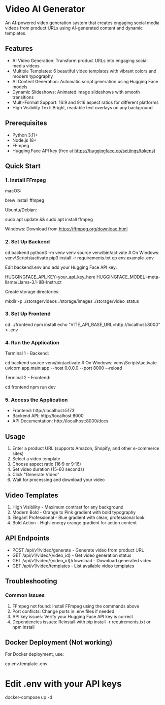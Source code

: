 # Video AI Generator

An AI-powered video generation system that creates engaging social media videos from product URLs using AI-generated content and dynamic templates.

## Features

- AI Video Generation: Transform product URLs into engaging social media videos
- Multiple Templates: 6 beautiful video templates with vibrant colors and modern typography
- AI Content Generation: Automatic script generation using Hugging Face models
- Dynamic Slideshows: Animated image slideshows with smooth transitions
- Multi-Format Support: 16:9 and 9:16 aspect ratios for different platforms
- High Visibility Text: Bright, readable text overlays on any background

## Prerequisites

- Python 3.11+
- Node.js 18+
- FFmpeg
- Hugging Face API key (free at https://huggingface.co/settings/tokens)

## Quick Start

### 1. Install FFmpeg

macOS:

brew install ffmpeg


Ubuntu/Debian:

sudo apt update && sudo apt install ffmpeg


Windows:
Download from https://ffmpeg.org/download.html

### 2. Set Up Backend


cd backend
python3 -m venv venv
source venv/bin/activate  # On Windows: venv\Scripts\activate
pip3 install -r requirements.txt
cp env.example .env


Edit backend/.env and add your Hugging Face API key:

HUGGINGFACE_API_KEY=your_api_key_here
HUGGINGFACE_MODEL=meta-llama/Llama-3.1-8B-Instruct


Create storage directories:

mkdir -p ./storage/videos ./storage/images ./storage/video_status


### 3. Set Up Frontend


cd ../frontend
npm install
echo "VITE_API_BASE_URL=http://localhost:8000" > .env


### 4. Run the Application

Terminal 1 - Backend:

cd backend
source venv/bin/activate  # On Windows: venv\Scripts\activate
uvicorn app.main:app --host 0.0.0.0 --port 8000 --reload


Terminal 2 - Frontend:

cd frontend
npm run dev


### 5. Access the Application

- Frontend: http://localhost:5173
- Backend API: http://localhost:8000
- API Documentation: http://localhost:8000/docs

## Usage

1. Enter a product URL (supports Amazon, Shopify, and other e-commerce sites)
2. Select a video template
3. Choose aspect ratio (16:9 or 9:16)
4. Set video duration (15-60 seconds)
5. Click "Generate Video"
6. Wait for processing and download your video

## Video Templates

1. High Visibility - Maximum contrast for any background
2. Modern Bold - Orange to Pink gradient with bold typography
3. Elegant Professional - Blue gradient with clean, professional look
4. Bold Action - High-energy orange gradient for action content

## API Endpoints

- POST /api/v1/video/generate - Generate video from product URL
- GET /api/v1/video/{video_id} - Get video generation status
- GET /api/v1/video/{video_id}/download - Download generated video
- GET /api/v1/video/templates - List available video templates

## Troubleshooting

### Common Issues

1. FFmpeg not found: Install FFmpeg using the commands above
2. Port conflicts: Change ports in .env files if needed
3. API key issues: Verify your Hugging Face API key is correct
4. Dependencies issues: Reinstall with pip install -r requirements.txt or npm install

## Docker Deployment (Not working)

For Docker deployment, use:

cp env.template .env
# Edit .env with your API keys
docker-compose up -d